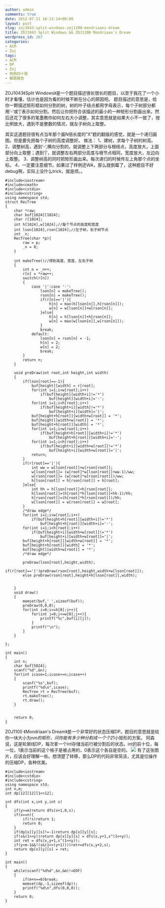 ```yaml
---
author: admin
comments: true
date: 2012-07-21 16:13:14+00:00
layout: post
slug: zoj1043-split-windows-zoj1100-mondriaans-dream
title: ZOJ1043 Split Windows && ZOJ1100 Mondriaan's Dream
wordpress_id: 267
categories:
- ACM
- Zoj
tags:
- ACM
- DP
- Zoj
- 狗狗四十题
- 解题报告
---
```


ZOJ1043《Split Windows》是一个题目描述很长很长的题目，以至于我花了一个小时才看懂，估计也是因为看的时候不断在分心的原因吧。
题目描述的意思是，给你一颗描述矩形框如何分割的树，树的叶子结点都用字母表示，每个子树部分都用‘-’或‘|’表示如何分割。然后让你把符合该描述的最小的一种矩形分割画出来。然后还花了很多的笔墨教你如何左右大小调整，其实意思就是如果大小不一致了，按比例放大，遇到不是整数的情况，就左子树向上取整。

其实这道题目很有点当年那个画N倍长度的“X”题的翻版的感觉，就是一个递归画图。但是要先把每个子树的高度调整好。
做法：
1、建树，求每个子树的树高。
2、调整树高，遇到‘-’,横向分割的，就调整上下两部分与根结点，高度放大，上面部分向上取整；遇到‘|’，就调整左右两部分高度与根节点相同，宽度放大，左边向上取整。
3、调整树高的同时把矩形画出来。每次递归的时候传左上角那个点的坐标。
4、一定要注意细节。如果过了样例还WA，那么就倒霉了，这种题目不好debug啊，实际上没什么trick，就是烦。。

```
#include<iostream>
#include<cmath>
#include<cstdio>
#include<cstring>
using namespace std;
struct RecTree
{
	char *raw;
	char buf[1024][1024];
	char r[1024];
	int h[1024],w[1024];//每个节点的高度和宽度
	int lson[1024],rson[1024];//左子树，右子树节点
	int _n;
	RecTree(char *p){
		raw = p;
		_n = 0;
	}

	int makeTree()//得到高度、宽度、左右子树
	{
		int n = _n++;
		r[n] = *raw++;
		switch(r[n])
		{
			case '|':case '-':
				lson[n] = makeTree();
				rson[n] = makeTree();
				if(r[n]=='|'){
					h[n] = max(h[lson[n]],h[rson[n]]);
					w[n] = w[lson[n]]+w[rson[n]];
				}else{
					h[n] = h[lson[n]]+h[rson[n]];
					w[n] = max(w[lson[n]],w[rson[n]]);
				}
				break;
			default:
				lson[n] = rson[n] = -1;
				h[n] = 2;
				w[n] = 2;
				break;
		}
		return n;
	}

	void preDraw(int root,int height,int width)
	{
		if(lson[root]==-1){
			buf[height][width] = r[root];
			for(int i=1;i<w[root];i++)
				if(buf[height][width+i]!='*')
					buf[height][width+i]='-';
			for(int i=1;i<h[root];i++)
				if(buf[height+i][width]!='*')
					buf[height+i][width]='|';
			buf[height+h[root]][width+w[root]] = '*';
			buf[height][width+w[root]] = '*';
			buf[height+h[root]][width] = '*';
			for(int i=1;i<w[root];i++)
				if(buf[height+h[root]][width+i]!='*')
					buf[height+h[root]][width+i]='-';
			for(int i=1;i<h[root];i++)
				if(buf[height+i][width+w[root]]!='*')
					buf[height+i][width+w[root]]='|';
			return;
		}
		if(r[root]=='|'){
			int ww = w[lson[root]]+w[rson[root]];
			w[lson[root]]= (w[root]*w[lson[root]]+ww-1)/ww;
			w[rson[root]]= (w[root]*w[rson[root]])/ww;
			h[lson[root]] =	h[rson[root]] = h[root];
		}else{
			int hh = h[lson[root]]+h[rson[root]];
			h[lson[root]]=(h[root]*h[lson[root]]+hh-1)/hh;
			h[rson[root]]=(h[root]*h[rson[root]])/hh;
			w[lson[root]] =	w[rson[root]] = w[root];
		}
		/*draw edge*/
		for(int i=1;i<w[root];i++)
			if(buf[height+h[root]][width+i]!='*')
				buf[height+h[root]][width+i]='-';
		for(int i=1;i<h[root];i++)
			if(buf[height+i][width+w[root]]!='*')
				buf[height+i][width+w[root]]='|';
		buf[height+h[root]][width+w[root]] = '*';
		buf[height+h[root]][width] = '*';
		buf[height][width+w[root]] = '*';
		/*draw edge*/

		preDraw(lson[root],height,width);
		if(r[root]=='|')preDraw(rson[root],height,width+w[lson[root]]);
		else preDraw(rson[root],height+h[lson[root]],width);


	}
	void draw()
	{
		memset(buf,' ',sizeof(buf));
		preDraw(0,0,0);
		for(int i=0;i<=h[0];i++){
			for(int j=0;j<=w[0];j++){
				printf("%c",buf[i][j]);
			}
			printf("\n");
		}
	}

};

int main()
{
	int n;
	char buf[5024];
	scanf("%d",&n);
	for(int icase=1;icase<=n;icase++)
	{
		scanf("%s",buf);
		printf("%d\n",icase);
		RecTree rt = RecTree(buf);
		rt.makeTree();
		rt.draw();
	}


	return 0;
}
```

ZOJ1100 《Mondriaan's Dream》是一个非常好的状态压缩DP。题目的意思就是给你一块大小为n*m的矩形，问你能有多少种分割成一个个2*1小矩形的方案。
阿森说，这是轮廓线DP，每次拿一个int存储当前行被分割后的状态。int的前十位，每一位，1表示当前的这个格子是被占用的，0表示这个各自是空的。
[![](https://wonderflow.info/images/2012-07-21-zoj1043-split-windows-zoj1100-mondriaans-dream/dp1100.png)](https://wonderflow.info/images/2012-07-21-zoj1043-split-windows-zoj1100-mondriaans-dream/dp1100.png)
有了这张图片，应该会好理解一些。想清楚了转移，那么DP的代码非常简洁，尤其是位操作的压缩DP，各种优美。

```
#include<iostream>
#include<cstdio>
#include<cstring>
using namespace std;
int n,m;
int dp[12][12][1<<12];

int dfs(int x,int y,int s)
{
	if(y>=m)return dfs(x+1,0,s);
	if(x==n){
		if(!s)return 1;
		return 0;
	}
	if(dp[x][y][s]!=-1)return dp[x][y][s];
	if(s&(1<<y))return dp[x][y][s] = dfs(x,y+1,s^(1<<y));
	int ret = dfs(x,y+1,s^(1<<y));
	if(y<m-1&&!(s&(1<<(y+1))))ret+=dfs(x,y+2,s);
	return dp[x][y][s] = ret;
}

int main()
{
	while(scanf("%d%d",&n,&m)!=EOF)
	{
		if(m+n==0)break;
		memset(dp,-1,sizeof(dp));
		printf("%d\n",dfs(0,0,0));
	}
	return 0;
}
```
